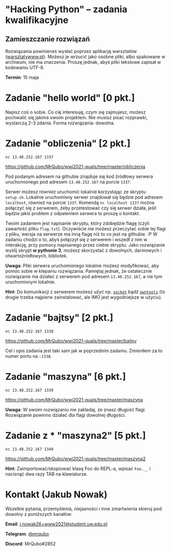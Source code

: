 # "Hacking Python" – zadania kwalifikacyjne


## Zamieszczanie rozwiązań

Rozwiązania powinieneś wysłać poprzez aplikację warsztatów
([warsztatywww.pl](https://warsztatywww.pl/2021/workshop/depyton/solution/)).
Możesz je wrzucić jako osobne pliki, albo spakowane w archiwum, nie ma
znaczenia. Proszę jednak, abyś pliki tekstowe zapisał w kodowaniu UTF-8.

**Termin**: 15 maja


# Zadanie "hello world" [0 pkt.]

Napisz coś o sobie. Co cię interesuję, czym się zajmujesz, możesz pochwalić się
jakimś swoim projektem. Nie musisz pisać rozprawki, wystarczą 2-3 zdania. Forma
rozwiązania: dowolna.

<!-- Część rzeczy, które będziemy robić, może być zależna od wersji pythona. Upewnij
   - się, że umiesz pobrać/zainstalować dowolną wersję pythona na swoim systemie
   - operacyjnym.
   -
   - Na Windowsie i macOS-ie można np. pobrać installer z
   - [python.org](https://www.python.org). Na Linuxie można np. skorzystać z
   - [`pyenv`](https://github.com/pyenv/pyenv). Ja używam
   - [`asdf`](https://asdf-vm.com/#/) i polecam. :) -->


# Zadanie "obliczenia" [2 pkt.]

`nc 13.48.252.167 1337`

https://github.com/MrQubo/wwi2021-quals/tree/master/obliczenia

Pod podanym adresem na githubie znajduje się kod źródłowy serwera uruchomionego
pod adresem `13.48.252.167` na porcie `1337`.

Serwer możesz również uruchomić lokalnie korzystając ze skryptu `setup.sh`.
Lokalnie uruchomiony serwer znajdował się będzie pod adresem `localhost`,
również na porcie `1337`. Komendą `nc localhost 1337` można połączyć się z
serwerem, żeby przetestować czy się serwer działa, jeśli będzie jakiś problem z
odpaleniem serwera to proszę o kontakt.

Twoim zadaniem jest napisanie skryptu, który zdobędzie flagę (czyli zawartość
pliku `flag.txt`). Oczywiście nie możesz przeczytać sobie tej flagi z pliku,
wersja na serwerze ma inną flagę niż to co jest na githubie. :P W zadaniu chodzi
o to, abyś połączył się z serwerem i wszedł z nim w interakcję, przy pomocy
napisanego przez ciebie skryptu. Jako rozwiązanie wyślij skrypt **w pythonie
3**, możesz skorzystać z dowolnych, darmowych i otwartoźródłowych, bibliotek.

**Uwaga**: Pliki serwera uruchomionego lokalnie możesz modyfikować, aby pomóc
sobie w klepaniu rozwiązania. Pamiętaj jednak, że ostatecznie rozwiązanie ma
działać z serwerem pod adresem `13.48.252.167`, a nie tym uruchomionym lokalnie.

**Hint**: Do komunikacji z serwerem możesz użyć np.
[`socket`](https://docs.python.org/3/library/socket.html#example) bądź
[`pwntools`](https://docs.pwntools.com/en/latest/tubes/sockets.html?highlight=remote#pwnlib.tubes.remote.remote)
(to drugie trzeba najpierw zainstalować, ale IMO jest wygodniejsze w użyciu).


# Zadanie "bajtsy" [2 pkt.]

`nc 13.48.252.167 1338`

https://github.com/MrQubo/wwi2021-quals/tree/master/bajtsy

Cel i opis zadania jest taki sam jak w poprzednim zadaniu. Zmieniłem za to numer
portu na `:1338`.


# Zadanie "maszyna" [6 pkt.]

`nc 13.48.252.167 1339`

https://github.com/MrQubo/wwi2021-quals/tree/master/maszyna

**Uwaga**: W swoim rozwiązaniu nie zakładaj, że znasz długość flagi. Rozwiązanie
powinno działać dla flagi dowolnej długości.


# Zadanie z * "maszyna2" [5 pkt.]

`nc 13.48.252.167 1340`

https://github.com/MrQubo/wwi2021-quals/tree/master/maszyna2

**Hint**: Zaimportować/skopiować klasę Foo do REPL-a, wpisać `Foo.__` i nacisnąć
dwa razy TAB na klawiaturze.


# Kontakt (Jakub Nowak)

Wszelkie pytania, przemyślenia, niejasności i inne zmartwienia skieruj pod
dowolny z poniższych kanałów:

**Email**: j.nowak26+www2021@student.uw.edu.pl

**Telegram**: [@mrqubo](https://t.me/mrqubo)

**Discord**: MrQubo#2852
